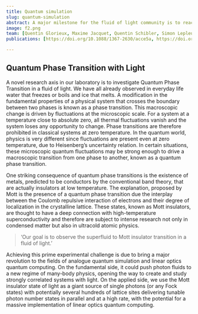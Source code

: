 ```yaml
---
title: Quantum simulation
slug: quantum-simulation
abstract: A major milestone for the fluid of light community is to reach the level of control and the precision of detection to conduct quantum simulation with light
image: f2.png
team: [Quentin Glorieux, Maxime Jacquet, Quentin Schibler, Simon Lepleux]
publications: [https://doi.org/10.1088/1367-2630/acce5a, https://doi.org/10.1103/physrevlett.130.111501, https://doi.org/10.1038/s41467-022-30603-1, https://doi.org/10.1103/physrevlett.128.093601, https://doi.org/10.1140/epjd/s10053-022-00477-5, https://doi.org/10.1002/qute.202000052, https://doi.org/10.1098/rsta.2019.0225]

---
```



## Quantum Phase Transition with Light

A novel research axis in our laboratory is to investigate Quantum Phase Transition in a fluid of light. We have all already observed in everyday life water that freezes or boils and ice that melts. A modification in the fundamental properties of a physical system that crosses the boundary between two phases is known as a phase transition. This macroscopic change is driven by fluctuations at the microscopic scale. For a system at a temperature close to absolute zero, all thermal fluctuations vanish and the system loses any opportunity to change. Phase transitions are therefore prohibited in classical systems at zero temperature. In the quantum world, physics is very different since fluctuations are present even at zero temperature, due to Heisenberg’s uncertainty relation. In certain situations, these microscopic quantum fluctuations may be strong enough to drive a macroscopic transition from one phase to another, known as a quantum phase transition.

One striking consequence of quantum phase transitions is the existence of metals, predicted to be conductors by the conventional band theory, that are actually insulators at low temperature. The explanation, proposed by Mott is the presence of a quantum phase transition due the interplay between the Coulomb repulsive interaction of electrons and their degree of localization in the crystalline lattice. These states, known as Mott insulators, are thought to have a deep connection with high-temperature superconductivity and therefore are subject to intense research not only in condensed matter but also in ultracold atomic physics.

> ‘Our goal is to observe the superfluid to Mott insulator transition in a fluid of light.’

Achieving this prime experimental challenge is due to bring a major revolution to the fields of analogue quantum simulation and linear optics quantum computing.
On the fundamental side, it could push photon fluids to a new regime of many-body physics, opening the way to create and study strongly correlated systems with light.
On the applied side, we use the Mott insulator state of light as a giant source of single photons (or any Fock states) with potentially several hundreds of lattice sites delivering tunable photon number states in parallel and at a high rate, with the potential for a massive implementation of linear optics quantum computing.
